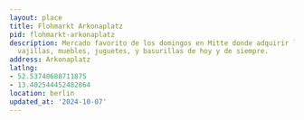 ```yaml
---
layout: place
title: Flohmarkt Arkonaplatz
pid: flohmarkt-arkonaplatz
description: Mercado favorito de los domingos en Mitte donde adquirir libros, discos,
  vajillas, muebles, juguetes, y basurillas de hoy y de siempre.
address: Arkonaplatz
latlng:
- 52.53740688711875
- 13.402544452482864
location: berlin
updated_at: '2024-10-07'
---
```

